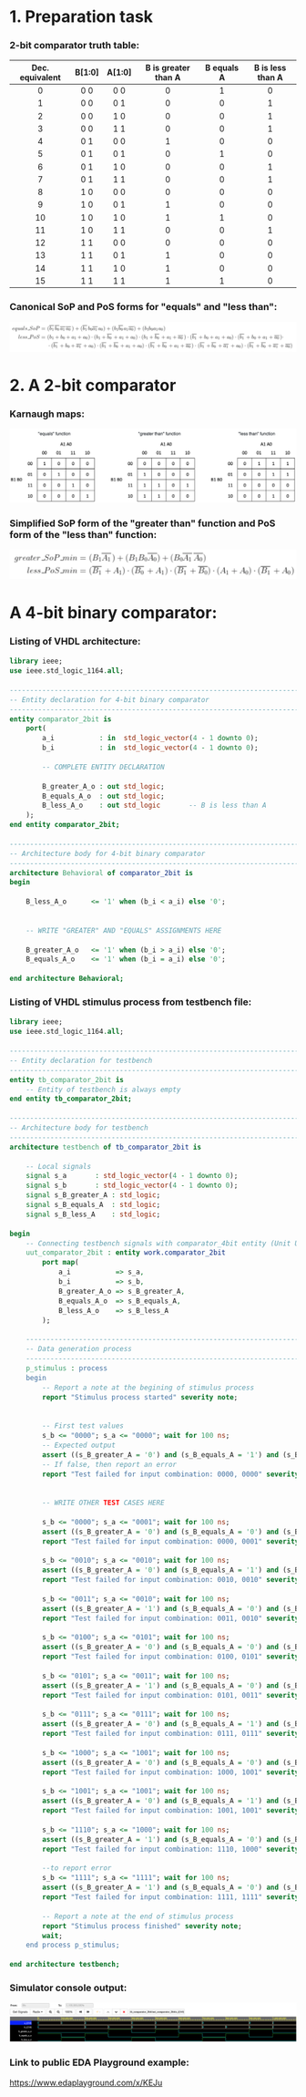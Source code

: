 # 1. Preparation task

### 2-bit comparator truth table:

| **Dec. equivalent** | **B[1:0]** | **A[1:0]** | **B is greater than A** | **B equals A** | **B is less than A** |
| :-: | :-: | :-: | :-: | :-: | :-: |
| 0 | 0 0 | 0 0 | 0 | 1 | 0 |
| 1 | 0 0 | 0 1 | 0 | 0 | 1 |
| 2 | 0 0 | 1 0 | 0 | 0 | 1 |
| 3 | 0 0 | 1 1 | 0 | 0 | 1 |
| 4 | 0 1 | 0 0 | 1 | 0 | 0 |
| 5 | 0 1 | 0 1 | 0 | 1 | 0 |
| 6 | 0 1 | 1 0 | 0 | 0 | 1 |
| 7 | 0 1 | 1 1 | 0 | 0 | 1 |
| 8 | 1 0 | 0 0 | 0 | 0 | 0 |
| 9 | 1 0 | 0 1 | 1 | 0 | 0 |
| 10 | 1 0 | 1 0 | 1 | 1 | 0 |
| 11 | 1 0 | 1 1 | 0 | 0 | 1 |
| 12 | 1 1 | 0 0 | 0 | 0 | 0 |
| 13 | 1 1 | 0 1 | 1 | 0 | 0 |
| 14 | 1 1 | 1 0 | 1 | 0 | 0 |
| 15 | 1 1 | 1 1 | 1 | 1 | 0 |

### Canonical SoP and PoS forms for "equals" and "less than":

![Sum of Products and Product of Sums](Images/SoPPoS.png)

# 2. A 2-bit comparator

### Karnaugh maps:

![Karnaugh Maps](Images/KarnaughMaps.png)

### Simplified SoP form of the "greater than" function and PoS form of the "less than" function:

![Equation of simplified SoP and PoS](Images/simplifiedSoPPoS.png)

# A 4-bit binary comparator:

### Listing of VHDL architecture:

```vhdl
library ieee;
use ieee.std_logic_1164.all;

------------------------------------------------------------------------
-- Entity declaration for 4-bit binary comparator
------------------------------------------------------------------------
entity comparator_2bit is
    port(
        a_i           : in  std_logic_vector(4 - 1 downto 0);
        b_i           : in  std_logic_vector(4 - 1 downto 0);       

        -- COMPLETE ENTITY DECLARATION

        B_greater_A_o : out std_logic;
        B_equals_A_o  : out std_logic;
        B_less_A_o    : out std_logic       -- B is less than A
    );
end entity comparator_2bit;

------------------------------------------------------------------------
-- Architecture body for 4-bit binary comparator
------------------------------------------------------------------------
architecture Behavioral of comparator_2bit is
begin
    
    B_less_A_o   	<= '1' when (b_i < a_i) else '0';


    -- WRITE "GREATER" AND "EQUALS" ASSIGNMENTS HERE
    
    B_greater_A_o	<= '1' when (b_i > a_i) else '0';
    B_equals_A_o   	<= '1' when (b_i = a_i) else '0';

end architecture Behavioral;
```

### Listing of VHDL stimulus process from testbench file:

```vhdl
library ieee;
use ieee.std_logic_1164.all;

------------------------------------------------------------------------
-- Entity declaration for testbench
------------------------------------------------------------------------
entity tb_comparator_2bit is
    -- Entity of testbench is always empty
end entity tb_comparator_2bit;

------------------------------------------------------------------------
-- Architecture body for testbench
------------------------------------------------------------------------
architecture testbench of tb_comparator_2bit is

    -- Local signals
    signal s_a       : std_logic_vector(4 - 1 downto 0);
    signal s_b       : std_logic_vector(4 - 1 downto 0);
    signal s_B_greater_A : std_logic;
    signal s_B_equals_A  : std_logic;
    signal s_B_less_A    : std_logic;

begin
    -- Connecting testbench signals with comparator_4bit entity (Unit Under Test)
    uut_comparator_2bit : entity work.comparator_2bit
        port map(
            a_i           => s_a,
            b_i           => s_b,
            B_greater_A_o => s_B_greater_A,
            B_equals_A_o  => s_B_equals_A,
            B_less_A_o    => s_B_less_A
        );

    --------------------------------------------------------------------
    -- Data generation process
    --------------------------------------------------------------------
    p_stimulus : process
    begin
        -- Report a note at the begining of stimulus process
        report "Stimulus process started" severity note;


        -- First test values
        s_b <= "0000"; s_a <= "0000"; wait for 100 ns;
        -- Expected output
        assert ((s_B_greater_A = '0') and (s_B_equals_A = '1') and (s_B_less_A = '0'))
        -- If false, then report an error
        report "Test failed for input combination: 0000, 0000" severity error;
        
        
        -- WRITE OTHER TEST CASES HERE
        
        s_b <= "0000"; s_a <= "0001"; wait for 100 ns;
        assert ((s_B_greater_A = '0') and (s_B_equals_A = '0') and (s_B_less_A = '1'))
        report "Test failed for input combination: 0000, 0001" severity error;
        
        s_b <= "0010"; s_a <= "0010"; wait for 100 ns;
        assert ((s_B_greater_A = '0') and (s_B_equals_A = '1') and (s_B_less_A = '0'))
        report "Test failed for input combination: 0010, 0010" severity error;
        
        s_b <= "0011"; s_a <= "0010"; wait for 100 ns;
        assert ((s_B_greater_A = '1') and (s_B_equals_A = '0') and (s_B_less_A = '0'))
        report "Test failed for input combination: 0011, 0010" severity error;
        
        s_b <= "0100"; s_a <= "0101"; wait for 100 ns;
        assert ((s_B_greater_A = '0') and (s_B_equals_A = '0') and (s_B_less_A = '1'))
        report "Test failed for input combination: 0100, 0101" severity error;
        
        s_b <= "0101"; s_a <= "0011"; wait for 100 ns;
        assert ((s_B_greater_A = '1') and (s_B_equals_A = '0') and (s_B_less_A = '0'))
        report "Test failed for input combination: 0101, 0011" severity error;
        
        s_b <= "0111"; s_a <= "0111"; wait for 100 ns;
        assert ((s_B_greater_A = '0') and (s_B_equals_A = '1') and (s_B_less_A = '0'))
        report "Test failed for input combination: 0111, 0111" severity error;
        
        s_b <= "1000"; s_a <= "1001"; wait for 100 ns;
        assert ((s_B_greater_A = '0') and (s_B_equals_A = '0') and (s_B_less_A = '1'))
        report "Test failed for input combination: 1000, 1001" severity error;
        
        s_b <= "1001"; s_a <= "1001"; wait for 100 ns;
        assert ((s_B_greater_A = '0') and (s_B_equals_A = '1') and (s_B_less_A = '0'))
        report "Test failed for input combination: 1001, 1001" severity error;
        
        s_b <= "1110"; s_a <= "1000"; wait for 100 ns;
        assert ((s_B_greater_A = '1') and (s_B_equals_A = '0') and (s_B_less_A = '0'))
        report "Test failed for input combination: 1110, 1000" severity error;
        
        --to report error
        s_b <= "1111"; s_a <= "1111"; wait for 100 ns;
        assert ((s_B_greater_A = '1') and (s_B_equals_A = '0') and (s_B_less_A = '1'))
        report "Test failed for input combination: 1111, 1111" severity error;

        -- Report a note at the end of stimulus process
        report "Stimulus process finished" severity note;
        wait;
    end process p_stimulus;

end architecture testbench;
```

### Simulator console output:

![4-bit binary simulation](Images/Simulation.png)

### Link to public EDA Playground example:

https://www.edaplayground.com/x/KEJu